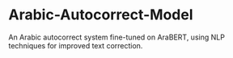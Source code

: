 # Arabic-Autocorrect-Model
An Arabic autocorrect system fine-tuned on AraBERT, using NLP techniques for improved text correction.
